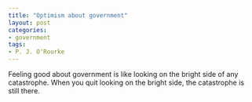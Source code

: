 ```yaml
---
title: "Optimism about government"
layout: post
categories:
- government
tags:
- P. J. O'Rourke
---
```


Feeling good about government is like looking on the bright side of any catastrophe. When you quit looking on the bright side, the catastrophe is still there.